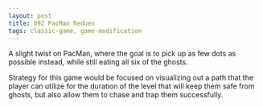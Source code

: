 ```yaml
---
layout: post
title: 092 PacMan Reduex
tags: classic-game, game-modification
---
```

A slight twist on PacMan, where the goal is to pick up as few dots as possible instead, while still eating all six of the ghosts.

Strategy for this game would be focused on visualizing out a path that the player can utilize for the duration of the level that will keep them safe from ghosts, but also allow them to chase and trap them successfully.